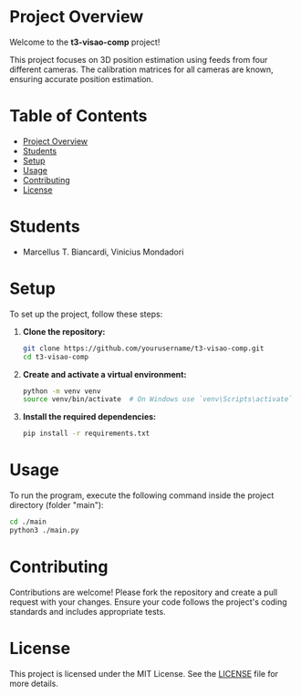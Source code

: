 # Project Overview

Welcome to the **t3-visao-comp** project! 

This project focuses on 3D position estimation using feeds from four different cameras. The calibration matrices for all cameras are known, ensuring accurate position estimation.

# Table of Contents

- [Project Overview](#project-overview)
- [Students](#students)
- [Setup](#setup)
- [Usage](#usage)
- [Contributing](#contributing)
- [License](#license)

# Students

- Marcellus T. Biancardi, Vinicius Mondadori

# Setup

To set up the project, follow these steps:

1. **Clone the repository:**

    ```sh
    git clone https://github.com/yourusername/t3-visao-comp.git
    cd t3-visao-comp
    ```

2. **Create and activate a virtual environment:**

    ```sh
    python -m venv venv
    source venv/bin/activate  # On Windows use `venv\Scripts\activate`
    ```

3. **Install the required dependencies:**

    ```sh
    pip install -r requirements.txt
    ```

# Usage

To run the program, execute the following command inside the project directory (folder "main"):

```sh
cd ./main
python3 ./main.py
```

# Contributing

Contributions are welcome! Please fork the repository and create a pull request with your changes. Ensure your code follows the project's coding standards and includes appropriate tests.

# License

This project is licensed under the MIT License. See the [LICENSE](LICENSE) file for more details.
